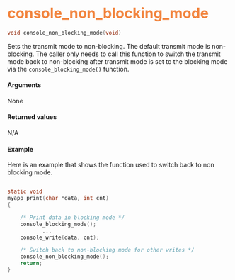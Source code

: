 ## <font color="#F2853F" style="font-size:24pt"> console_non_blocking_mode </font>

```c
void console_non_blocking_mode(void)
```

Sets the transmit mode to non-blocking. The default transmit mode is non-blocking. The caller only needs to call this function to switch the transmit mode back to non-blocking after transmit mode is set to the blocking mode via the `console_blocking_mode()` function.

#### Arguments

None


#### Returned values

N/A


#### Example

Here is an example that shows the function used to switch back to non blocking mode. 

```c

static void 
myapp_print(char *data, int cnt)
{

    /* Print data in blocking mode */
    console_blocking_mode();    
           ...
    console_write(data, cnt);

    /* Switch back to non-blocking mode for other writes */
    console_non_blocking_mode();
    return;
}

```
